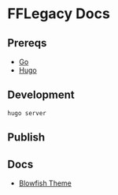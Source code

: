 # FFLegacy Docs

## Prereqs

- [Go](https://go.dev/doc/install)
- [Hugo](https://gohugo.io/getting-started/quick-start/)

## Development

```shell
hugo server
```

## Publish


## Docs

- [Blowfish Theme](https://blowfish.page/docs/)